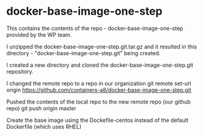 # docker-base-image-one-step
This contains the contents of the repo - docker-base-image-one-step provided by the WP team. 

I unzipped the docker-base-image-one-step.git.tar.gz and it resulted in this directory - "docker-base-image-one-step.git" being created.

I created a new directory and cloned the docker-base-image-one-step.git repository.

I changed the remote repo to a repo in our organization
git remote set-url origin https://github.com/containers-a8/docker-base-image-one-step.git

Pushed the contents of the local repo to the new remote repo (our github repo)
git push origin master

Create the base image using the Dockefile-centos instead of the default Dockerfile (which uses RHEL)
